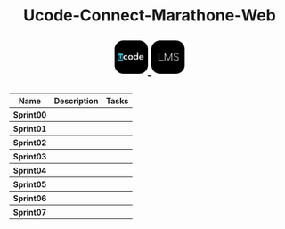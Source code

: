 <h1 align="center">Ucode-Connect-Marathone-Web
    <p> </p>
    <p align="center">
        <a href="https://ucode.world/en/" target="_blank">
            <img src="https://github.com/CamyrauBTanke/CamyrauBTanke/blob/main/img/UCODE/ucode.png" height="60px">
        </a>
        <a href="https://lms.khpi.ucode-connect.study/login" target="_blank">
            <img src="https://github.com/CamyrauBTanke/CamyrauBTanke/blob/main/img/UCODE/lms.png" height="60px">
        </a>
    </p>
</h1>

<table width="100%" border="0" cellpadding="4" align="center">  
        <tr>
            <th>Name</th>
            <th>Description</th>
            <th>Tasks</th>
        </tr>
        <tr>
            <th>Sprint00</th>
            <th></th>
            <th></th>
        </tr>
         <tr>
            <th>Sprint01</th>
            <th></th>
            <th></th>
        </tr>
         <tr>
            <th>Sprint02</th>
            <th></th>
            <th></th>
        </tr>
         <tr>
            <th>Sprint03</th>
            <th></th>
            <th></th>
        </tr>
         <tr>
            <th>Sprint04</th>
            <th></th>
            <th></th>
        </tr>
         <tr>
            <th>Sprint05</th>
            <th></th>
            <th></th>
        </tr>
         <tr>
            <th>Sprint06</th>
            <th></th>
            <th></th>
        </tr>
         <tr>
            <th>Sprint07</th>
            <th></th>
            <th></th>
        </tr>
    </table>
